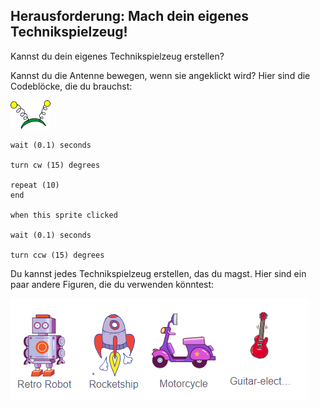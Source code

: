 ## Herausforderung: Mach dein eigenes Technikspielzeug!
Kannst du dein eigenes Technikspielzeug erstellen?

Kannst du die Antenne bewegen, wenn sie angeklickt wird? Hier sind die Codeblöcke, die du brauchst:

![Antennen Figur](images/antennae-sprite.png)

```blocks3
wait (0.1) seconds

turn cw (15) degrees

repeat (10)
end

when this sprite clicked

wait (0.1) seconds

turn ccw (15) degrees
```

Du kannst jedes Technikspielzeug erstellen, das du magst. Hier sind ein paar andere Figuren, die du verwenden könntest:

![Roboter, Raumschiff, Motorrad, E-Gitarren Sprite](images/toys-sprites.png)
